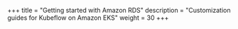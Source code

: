 +++
title = "Getting started with Amazon RDS"
description = "Customization guides for Kubeflow on Amazon EKS"
weight = 30
+++
